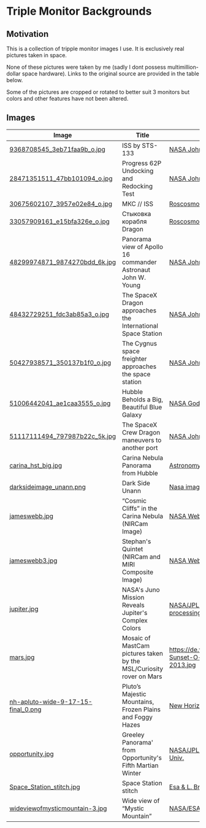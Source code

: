 
# Triple Monitor Backgrounds

## Motivation 

This is a collection of tripple monitor images I use. It is exclusively real pictures taken in space. 

None of these pictures were taken by me (sadly I dont possess multimillion-dollar space hardware). Links to the original source are provided in the table below.

Some of the pictures are cropped or rotated to better suit 3 monitors but colors and other features have not been altered.

## Images

| Image | Title | Source |
|--|--|--|
| [9368708545_3eb71faa9b_o.jpg](img/9368708545_3eb71faa9b_o.jpg) | ISS by STS-133 | [NASA Johnson flickr](https://www.flickr.com/photos/nasa2explore/9368708545) |
| [28471351511_47bb101094_o.jpg](img/28471351511_47bb101094_o.jpg) | Progress 62P Undocking and Redocking Test  | [NASA Johnson flickr](https://www.flickr.com/photos/nasa2explore/28471351511) |
| [30675602107_3957e02e84_o.jpg](img/30675602107_3957e02e84_o.jpg) | МКС // ISS | [Roscosmos flickr](https://www.flickr.com/photos/roscosmos/30675602107) |
| [33057909161_e15bfa326e_o.jpg](img/33057909161_e15bfa326e_o.jpg) | Стыковка корабля Dragon | [Roscosmos flickr](https://www.flickr.com/photos/roscosmos/33057909161/) |
| [48299974871_9874270bdd_6k.jpg](img/48299974871_9874270bdd_6k.jpg) | Panorama view of Apollo 16 commander Astronaut John W. Young | [NASA Johnson flickr](https://www.flickr.com/photos/nasa2explore/48299974871) |
| [48432729251_fdc3ab85a3_o.jpg](img/48432729251_fdc3ab85a3_o.jpg) | The SpaceX Dragon approaches the International Space Station | [NASA Johnson flickr](https://www.flickr.com/photos/nasa2explore/48432729251) |
| [50427938571_350137b1f0_o.jpg](img/50427938571_350137b1f0_o.jpg) | The Cygnus space freighter approaches the space station | [NASA Johnson flickr](https://www.flickr.com/photos/nasa2explore/50427938571/in/album-72157713159009527/) |
| [51006442041_ae1caa3555_o.jpg](img/51006442041_ae1caa3555_o.jpg) | Hubble Beholds a Big, Beautiful Blue Galaxy | [NASA Goddard Space Flight Center](https://www.flickr.com/photos/gsfc/51006442041) |
| [51117111494_797987b22c_5k.jpg](img/51117111494_797987b22c_5k.jpg) | The SpaceX Crew Dragon maneuvers to another port | [NASA Johnson flickr](https://www.flickr.com/photos/nasa2explore/51117111494/) |
| [carina_hst_big.jpg](img/carina_hst_big.jpg) | Carina Nebula Panorama from Hubble | [Astronomy Picture of the Day](https://apod.nasa.gov/apod/ap190623.html) |
| [darksideimage_unann.png](img/carina_hst_big.jpg) | Dark Side Unann | [Nasa image Database](https://www.nasa.gov/sites/default/files/thumbnails/image/darksideimage_unann.png) |
| [jameswebb.jpg](img/jameswebb.jpg) | “Cosmic Cliffs” in the Carina Nebula (NIRCam Image) | [NASA Webb Space Telescope](https://webbtelescope.org/contents/media/images/2022/031/01G77PKB8NKR7S8Z6HBXMYATGJ?Type=Observations&itemsPerPage=100&page=1) |
| [jameswebb3.jpg](img/jameswebb3.jpg) | Stephan's Quintet (NIRCam and MIRI Composite Image) | [NASA Webb Space Telescope](https://webbtelescope.org/contents/media/images/2022/034/01G7DA5ADA2WDSK1JJPQ0PTG4A?Type=Observations&itemsPerPage=100&page=1) |
| [jupiter.jpg](img/jupiter.jpg) | NASA's Juno Mission Reveals Jupiter's Complex Colors | [NASA/JPL-Caltech/SwRI/MSSSImage processing by Björn Jónsson](https://www.jpl.nasa.gov/images/pia25018-nasas-juno-mission-reveals-jupiters-complex-colors) |
| [mars.jpg](img/mars.jpg) |  Mosaic of MastCam pictures taken by the MSL/Curiosity rover on Mars | https://de.wikipedia.org/wiki/Datei:Martian-Sunset-O-de-Goursac-Curiosity-2013.jpg |
| [nh-apluto-wide-9-17-15-final_0.png](img/nh-apluto-wide-9-17-15-final_0.png) | Pluto’s Majestic Mountains, Frozen Plains and Foggy Hazes |  [New Horizons Image Gallery](https://www.nasa.gov/mission_pages/newhorizons/images/index.html)| 
| [opportunity.jpg](img/opportunity.jpg) | Greeley Panorama' from Opportunity's Fifth Martian Winter | [NASA/JPL-Caltech/Cornell/Arizona State Univ.](https://www.jpl.nasa.gov/images/pia15689-greeley-panorama-from-opportunitys-fifth-martian-winter-false-color) |
| [Space_Station_stitch.jpg](img/Space_Station_stitch.jpg) | Space Station stitch | [Esa & L. Brandon-Cremer](https://www.esa.int/ESA_Multimedia/Images/2020/06/Space_Station_stitch) |
| [wideviewofmysticmountain-3.jpg](img/wideviewofmysticmountain-3.jpg) | Wide view of “Mystic Mountain” | [NASA/ESA Hubble](https://esahubble.org/images/heic1007c/) |
